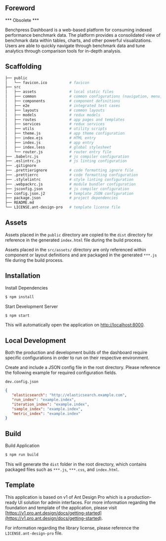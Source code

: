## Foreword

*** Obsolete ***

Benchpress Dashboard is a web-based platform for consuming indexed performance benchmark data. The platform provides a consolidated view of benchmark data within tables, charts, and other powerful visualizations. Users are able to quickly navigate through benchmark data and tune analytics through comparison tools for in-depth analysis.

## Scaffolding

```bash
├── public
│   └── favicon.ico          # favicon
├── src
│   ├── assets               # local static files
│   ├── common               # common configurations (navigation, menu, etc.)
│   ├── components           # component definitions
│   ├── e2e                  # integrated test cases
│   ├── layouts              # common layouts
│   ├── models               # redux models
│   ├── routes               # app pages and templates
│   ├── services             # redux services
│   ├── utils                # utility scripts
│   ├── theme.js             # app theme configuration
│   ├── index.ejs            # HTML entry
│   ├── index.js             # app entry
│   ├── index.less           # global stylesheet
│   └── router.js            # router entry file
├── .babelrc.js              # js compiler configuration
├── .eslintrc.js             # js linting configuration
├── .gitignore               
├── .prettierignore          # code formatting ignore file
├── .prettierrc              # code formatting configuration
├── .stylelintrc             # style linting configuration
├── .webpackrc.js            # module bundler configuration
├── jsconfig.json            # js compiler configuration
├── config.json.j2           # template JSON configuration
├── package.json             # project dependencies
├── README.md               
└── LICENSE.ant-design-pro   # template license file
```

## Assets

Assets placed in the `public` directory are copied to the `dist` directory for reference in the generated `index.html` file during the build process.

Assets placed in the `src/assets/` directory are only referenced within component or layout definitions and are packaged in the generated `***.js` file during the build process.


## Installation

Install Dependencies

```bash
$ npm install
```

Start Development Server

```bash
$ npm start
```

This will automatically open the application on [http://localhost:8000](http://localhost:8000).

## Local Development

Both the production and development builds of the dashboard require specific configurations in order to run on their respective environment.

Create and include a JSON config file in the root directory. Please reference the following example for required configuration fields.

`dev.config.json`

```JSON
{
   "elasticsearch": "http://elasticsearch.example.com",
   "run_index": "example.index",
   "iteration_index": "example.index",
   "sample_index": "example.index",
   "metric_index": "example.index"
}
```

## Build

Build Application

```bash
$ npm run build
```

This will generate the `dist` folder in the root directory, which contains packaged files such as `***.js`, `***.css`, and `index.html`.


## Template 

This application is based on v1 of Ant Design Pro which is a production-ready UI solution for admin interfaces. For more information regarding the foundation and template of the application, please visit [https://v1.pro.ant.design/docs/getting-started](https://v1.pro.ant.design/docs/getting-started).

For information regarding the library license, please reference the `LICENSE.ant-design-pro` file. 
